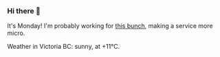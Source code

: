 ### Hi there :wave:

It's Monday! I'm probably working for [this bunch](https://github.com/kohofinancial), making a service more micro.

Weather in Victoria BC: sunny, at +11°C.
